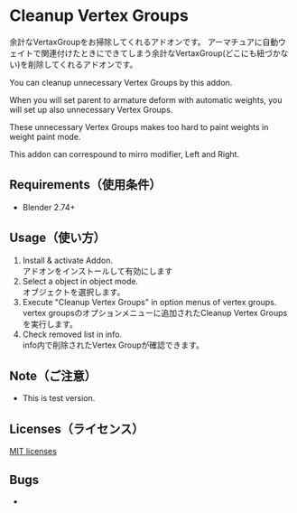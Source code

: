 # Cleanup Vertex Groups
余計なVertaxGroupをお掃除してくれるアドオンです。
アーマチュアに自動ウェイトで関連付けたときにできてしまう余計なVertaxGroup(どこにも紐づかない)を削除してくれるアドオンです。

You can cleanup unnecessary Vertex Groups by this addon.

When you will set parent to armature deform with automatic weights,
you will set up also unnecessary Vertex Groups.

These unnecessary Vertex Groups makes too hard to paint weights in weight paint mode.

This addon can correspound to mirro modifier, Left and Right.

## Requirements（使用条件）
* Blender 2.74+


## Usage（使い方）
1. Install & activate Addon.  
アドオンをインストールして有効にします
2. Select a object in object mode.  
オブジェクトを選択します。
3. Execute "Cleanup Vertex Groups" in option menus of vertex groups.  
vertex groupsのオプションメニューに追加されたCleanup Vertex Groupsを実行します。
4. Check removed list in info.  
info内で削除されたVertex Groupが確認できます。


## Note（ご注意）
* This is test version.  

## Licenses（ライセンス）
[MIT licenses](https://opensource.org/licenses/mit-license.php)

## Bugs
* 
